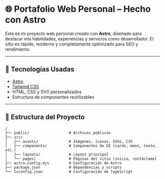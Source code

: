 # 🌐 Portafolio Web Personal – Hecho con Astro

Este es mi proyecto web personal creado con **Astro**, diseñado para destacar mis habilidades, experiencias y servicios como desarrollador. El sitio es rápido, moderno y completamente optimizado para SEO y rendimiento.

---

## 🚀 Tecnologías Usadas

- [Astro](https://astro.build/)
- [Tailwind CSS](https://tailwindcss.com/) 
- HTML, CSS y SVG personalizados
- Estructura de componentes reutilizables

---

## 📁 Estructura del Proyecto

```text
/
├── public/                  # Archivos públicos
├── src/
│   ├── assets/              # Imágenes, íconos, SVGs, CSS
│   ├── components/          # Componentes de UI (cards, menú, texto, etc.)
│   ├── layouts/             # Layout principal
│   └── pages/               # Páginas del sitio (inicio, contáctame)
├── astro.config.mjs         # Configuración de Astro
├── package.json             # Dependencias y scripts
└── tsconfig.json            # Configuración de TypeScript 
